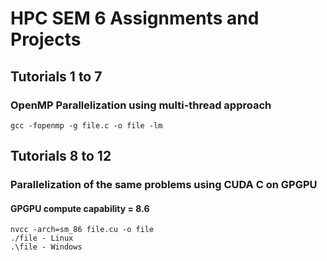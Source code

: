 # HPC SEM 6 Assignments and Projects

## Tutorials 1 to 7
### OpenMP Parallelization using multi-thread approach
```
gcc -fopenmp -g file.c -o file -lm
```

## Tutorials 8 to 12
### Parallelization of the same problems using CUDA C on GPGPU
#### GPGPU compute capability = 8.6
```
nvcc -arch=sm_86 file.cu -o file
./file - Linux
.\file - Windows
```
